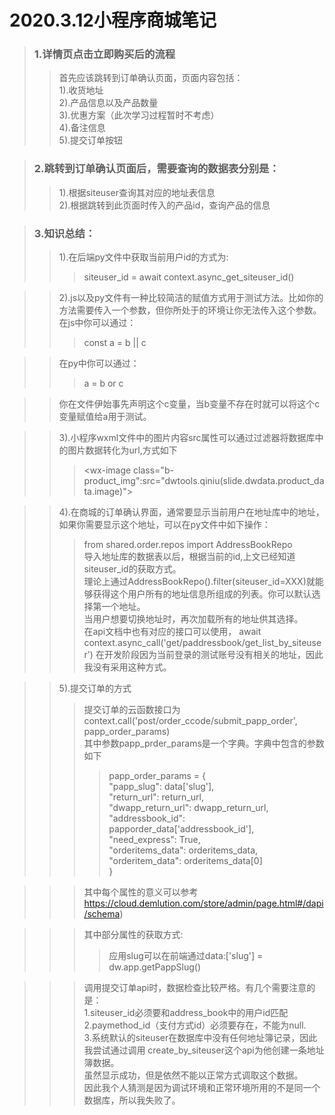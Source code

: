 # 2020.3.12小程序商城笔记
>### 1.详情页点击立即购买后的流程
>>首先应该跳转到订单确认页面，页面内容包括：  
>>1).收货地址  
>>2).产品信息以及产品数量  
>>3).优惠方案（此次学习过程暂时不考虑）  
>>4).备注信息  
>>5).提交订单按钮

>### 2.跳转到订单确认页面后，需要查询的数据表分别是： 
>>1).根据siteuser查询其对应的地址表信息  
>>2).根据跳转到此页面时传入的产品id，查询产品的信息  

>### 3.知识总结： 
>>1).在后端py文件中获取当前用户id的方式为:  
>>>siteuser_id = await context.async_get_siteuser_id()  

>>2).js以及py文件有一种比较简洁的赋值方式用于测试方法。比如你的方法需要传入一个参数，但你所处于的环境让你无法传入这个参数。
  在js中你可以通过：  
>>>const a = b || c  

>>在py中你可以通过：  
>>> a = b or c  

>>你在文件伊始事先声明这个c变量，当b变量不存在时就可以将这个c变量赋值给a用于测试。

>>3).小程序wxml文件中的图片内容src属性可以通过过滤器将数据库中的图片数据转化为url,方式如下  
>>> <wx-image class="b-product_img":src="dwtools.qiniu(slide.dwdata.product_data.image)"></wx-image>   

>>4).在商城的订单确认界面，通常要显示当前用户在地址库中的地址，
如果你需要显示这个地址，可以在py文件中如下操作：  
>>>from shared.order.repos import AddressBookRepo  
导入地址库的数据表以后，根据当前的id,上文已经知道siteuser_id的获取方式。  
理论上通过AddressBookRepo().filter(siteuser_id=XXX)就能够获得这个用户所有的地址信息所组成的列表。你可以默认选择第一个地址。  
当用户想要切换地址时，再次加载所有的地址供其选择。  
在api文档中也有对应的接口可以使用，
await context.async_call('get/paddressbook/get_list_by_siteuser')
在开发阶段因为当前登录的测试账号没有相关的地址，因此我没有采用这种方式。

>>5).提交订单的方式  
>>>提交订单的云函数接口为  
context.call('post/order_ccode/submit_papp_order', papp_order_params)  
其中参数papp_prder_params是一个字典。字典中包含的参数如下  
>>>>papp_order_params = {  
        "papp_slug": data['slug'],  
        "return_url": return_url,  
        "dwapp_return_url": dwapp_return_url,  
        "addressbook_id": papporder_data['addressbook_id'],  
        "need_express": True,  
        "orderitems_data": orderitems_data,  
        "orderitem_data": orderitems_data[0]  
    }  
	
>>>其中每个属性的意义可以参考  
https://cloud.demlution.com/store/admin/page.html#/dapi/schema)

>>>其中部分属性的获取方式:  
>>>>应用slug可以在前端通过data:['slug'] = dw.app.getPappSlug()

>>>调用提交订单api时，数据检查比较严格。有几个需要注意的是：  
1.siteuser_id必须要和address_book中的用户id匹配  
2.paymethod_id（支付方式id）必须要存在，不能为null.  
3.系统默认的siteuser在数据库中没有任何地址簿记录，因此我尝试通过调用
create_by_siteuser这个api为他创建一条地址簿数据。  
虽然显示成功，但是依然不能以正常方式调取这个数据。  
因此我个人猜测是因为调试环境和正常环境所用的不是同一个数据库，所以我失败了。